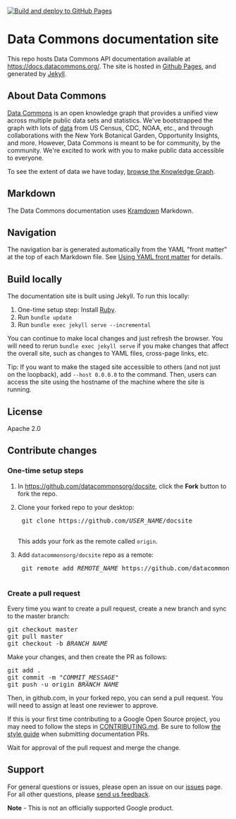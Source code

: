 [![Build and deploy to GitHub Pages](https://github.com/datacommonsorg/docsite/actions/workflows/github-pages.yml/badge.svg)](https://github.com/datacommonsorg/docsite/actions/workflows/github-pages.yml)

# Data Commons documentation site

This repo hosts Data Commons API documentation
available at https://docs.datacommons.org/. The site is hosted in [Github Pages](https://pages.github.com/), and generated by [Jekyll](https://jekyllrb.com/).

## About Data Commons

[Data Commons](https://datacommons.org/) is an open knowledge graph that
provides a unified view across multiple public data sets and statistics.
We've bootstrapped the graph with lots of
[data](https://datacommons.org/datasets) from US Census, CDC, NOAA, etc.,
and through collaborations with the New York Botanical Garden,
Opportunity Insights, and more. However, Data Commons is
meant to be for community, by the community. We're excited to work with you
to make public data accessible to everyone.

To see the extent of data we have today, [browse the Knowledge Graph](https://datacommons.org/browser).

## Markdown

The Data Commons documentation uses [Kramdown](https://kramdown.gettalong.org/syntax.html) Markdown.

## Navigation

The navigation bar is generated automatically from the YAML "front matter" at the top of each Markdown file. See [Using YAML front matter](https://docs.github.com/en/contributing/writing-for-github-docs/using-yaml-frontmatter) for details.

## Build locally

The documentation site is built using Jekyll. To run this locally:

1. One-time setup step: Install [Ruby](https://jekyllrb.com/docs/installation/).
1. Run `bundle update`
1. Run `bundle exec jekyll serve --incremental`

You can continue to make local changes and just refresh the browser. You will need to rerun `bundle exec jekyll serve` if you make changes that affect the overall site, such as changes to YAML files, cross-page links, etc.

Tip: If you want to make the staged site accessible to others (and not just on the loopback), add `--host 0.0.0.0` to the command. Then, users can access the site using the hostname of the machine where the site is running.

## License

Apache 2.0

## Contribute changes

### One-time setup steps

1. In https://github.com/datacommonsorg/docsite, click the **Fork** button to fork the repo.
1. Clone your forked repo to your desktop:

    <pre>
    git clone https://github.com/<var>USER_NAME</var>/docsite
    </pre>

    This adds your fork as the remote called `origin`.

1. Add `datacommonsorg/docsite` repo as a remote:

    <pre>
    git remote add <var>REMOTE_NAME</var> https://github.com/datacommonsorg/docsite.git
    </pre>

### Create a pull request

Every time you want to create a pull request, create a new branch and sync to the master branch:

<pre>
git checkout master
git pull master
git checkout -b <var>BRANCH_NAME</var>
</pre>

Make your changes, and then create the PR as follows:

<pre>
git add .
git commit -m "<var>COMMIT_MESSAGE</var>"
git push -u origin <var>BRANCH_NAME</var>
</pre>

Then, in github.com, in your forked repo, you can send a pull request. You will need to assign at least one reviewer to approve.

If this is your first
time contributing to a Google Open Source project, you may need to follow the
steps in [CONTRIBUTING.md](CONTRIBUTING.md). Be sure to follow [the style guide](STYLE_GUIDE.md)
when submitting documentation PRs.

Wait for approval of the pull request and merge the change.

## Support

For general questions or issues, please open an issue on our
[issues](https://github.com/datacommonsorg/docsite/issues) page. For all other
questions, please [send us feedback](https://docs.google.com/forms/d/e/1FAIpQLScJTtNlIItT-uSPXI98WT6yNlavF-kf5JS0jMrCvJ9TPLmelg/viewform).

**Note** - This is not an officially supported Google product.
